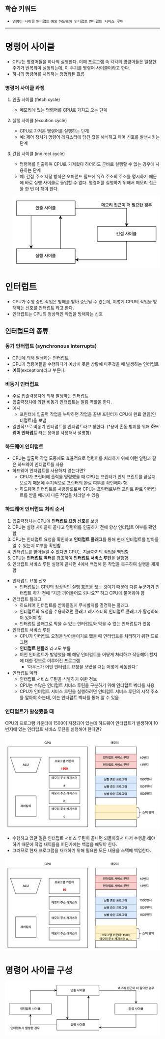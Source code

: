 ## 학습 키워드

- `명령어 사이클` `인터럽트` `예외` `하드웨어 인터럽트` `인터럽트 서비스 루틴`

---

# 명령어 사이클

- CPU는 명령어들을 하나씩 실행한다. 이때 프로그램 속 각각의 명령어들은 일정한 주기가 반복되며 실행되는데, 이 주기를 명령어 사이클이라고 한다.
- 하나의 명령어를 처리하는 정형화된 흐름

### 명령어 사이클 과정

1. 인출 사이클 (fetch cycle)
    - 메모리에 있는 명령어를 CPU로 가지고 오는 단계
2. 실행 사이클 (excution cycle)
    - CPU로 가져온 명령어를 실행하는 단계
    - 예: 제어 장치가 명령어 레지스터에 담긴 값을 해석하고 제어 신호를 발생시키는 단계
3. 간접 사이클 (indirect cycle)
    - 명령어를 인출하여 CPU로 가져왔다 하더라도 곧바로 실행할 수 없는 경우에 사용하는 단계
    - 예: 간접 주소 지정 방식은 오퍼랜드 필드에 유효 주소의 주소를 명시하기 때문에 바로 실행 사이클로 돌입할 수 없다. 명령어를 실행하기 위해서 메모리 접근을 한 번 더 해야 한다.
    
    ![](/CS/hongong/img/명령어사이클_간접사이클.png)
    

# 인터럽트

- CPU가 수행 중인 작업은 방해를 받아 중단될 수 있는데, 이렇게 CPU의 작업을 방해하는 신호를 인터럽트 라고 한다.
- 인터럽트는 CPU의 정상적인 작업을 방해하는 신호

## 인터럽트의 종류

### 동기 인터럽트 (synchronous interrupts)

- CPU에 의해 발생하는 인터럽트
- CPU가 명령어들을 수행하다가 예상치 못한 상황에 마주쳤을 때 발생하는 인터럽트
- **예외**(exception)라고 부른다.

### 비동기 인터럽트

- 주로 입출력장치에 의해 발생하는 인터럽트
- 입출력장치에 의한 비동기 인터럽트는 알림 역할을 한다.
- 예시
    - 프린터에 입출력 작업을 부탁하면 작업을 끝낸 프린터가 CPU에 완료 알림(인터럽트)을 보냄
- 일반적으로 비동기 인터럽트를 인터럽트라고 칭한다. (*용어 혼동 방지를 위해 **하드웨어 인터럽트** 라는 용어를 사용해서 설명함)

### 하드웨어 인터럽트

- CPU는 입출력 작업 도중에도 효율적으로 명령어를 처리하기 위해 이런 알림과 같은 하드웨어 인터럽트를 사용
- 하드웨어 인터럽트를 사용하지 않는다면?
    - CPU가 프린터에 출력을 명령했을 때 CPU는 프린터가 언제 프린트를 끝낼지 모르기 때문에 주기적으로 프린터의 완료 여부를 확인해야 함
    - 하드웨어 인터럽트를 사용함으로써 CPU는 프린터로부터 프린트 완료 인터럽트를 받을 때까지 다른 작업을 처리할 수 있음

### 하드웨어 인터럽트 처리 순서

1. 입출력장치는 CPU에 **인터럽트 요청 신호**를 보냄
2. CPU는 실행 사이클이 끝나고 명령어를 인출하기 전에 항상 인터럽트 여부를 확인함
3. CPU는 인터럽트 요청을 확인하고 **인터럽트 플래그**를 통해 현재 인터럽트를 받아들일 수 있는지 여부를 확인함
4. 인터럽트를 받아들일 수 있다면 CPU는 지금까지의 작업을 백업함
5. CPU는 **인터럽트 벡터**를 참조하여 **인터럽트 서비스 루틴**을 실행함
6. 인터럽트 서비스 루틴 실행이 끝나면 4에서 백업해 둔 작업을 복구하여 실행을 재개함

- 인터럽트 요청 신호
    - 인터럽트는 CPU의 정상적인 실행 흐름을 끊는 것이기 때문에 다른 누군가가 인터럽트 하기 전에 “지금 끼어들어도 되나요?” 하고 CPU에 물어봐야 함
- 인터럽트 플래그
    - 하드웨어 인터럽트를 받아들일지 무시할지를 결정하는 플래그
    - 인터럽트의 요청을 수용하려면 플래그 레지스터의 인터럽트 플래그가 활성화되어 있어야 함
    - 인터럽트 플래그로 막을 수 있는 인터럽트와 막을 수 없는 인터럽트가 있음
- 인터럽트 서비스 루틴
    - CPU가 인터럽트 요청을 받아들이기로 했을 때 인터럽트를 처리하기 위한 프로그램
    - **인터럽트 핸들러** 라고도 부름
    - 어떤 인터럽트가 발생했을 때 해당 인터럽트를 어떻게 처리하고 작동해야 할지에 대한 정보로 이루어진 프로그램
        - ‘마우스가 어떤 인터럽트 요청을 보냈을 때는 어떻게 작동한다.’
- 인터럽트 벡터
    - 인터럽트 서비스 루틴을 식별하기 위한 정보
    - CPU는 수많은 인터럽트 서비스 루틴을 구분하기 위해 인터럽트 벡터를 사용
    - CPU가 인터럽트 서비스 루틴을 실행하려면 인터럽트 서비스 루틴의 시작 주소를 알아야 하는데, 이는 인터럽트 벡터를 통해 알 수 있음
    

### 인터럽트가 발생했을 때

CPU의 프로그램 카운터에 1500이 저장되어 있는데 하드웨어 인터럽트가 발생하여 10번지에 있는 인터럽트 서비스 루틴을 실행해야 한다면?

![](/CS/hongong/img/인터럽트_발생_전.png)

- 수행하고 있던 일은 인터럽트 서비스 루틴이 끝나면 되돌아와서 마저 수행을 해야 하기 때문에 작업 내역들을 어딘가에는 백업을 해둬야 한다.
- 그러므로 현재 프로그램을 재개하기 위해 필요한 모든 내용을 스택에 백업한다.

![](/CS/hongong/img/인터럽트_발생_후.png)

# 명령어 사이클 구성

![](/CS/hongong/img/명령어_사이클_최종.png)